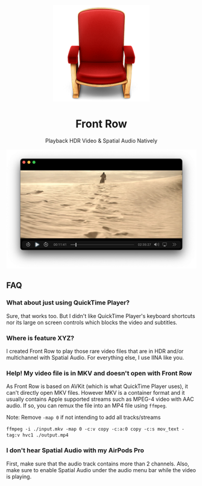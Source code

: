 <p align="center">
<img height="256" src="https://github.com/godly-devotion/FrontRow/raw/main/Front Row/Assets.xcassets/AppIcon.appiconset/AppIcon.png" />
</p>

<h1 align="center">Front Row</h1>

<p align="center">Playback HDR Video &amp; Spatial Audio Natively</p>

![Screenshot](.github/images/screenshot.png)

## FAQ

### What about just using QuickTime Player?

Sure, that works too. But I didn't like QuickTime Player's keyboard shortcuts nor its large on screen controls which blocks the video and subtitles.

### Where is feature XYZ?

I created Front Row to play those rare video files that are in HDR and/or multichannel with Spatial Audio. For everything else, I use IINA like you.

### Help! My video file is in MKV and doesn't open with Front Row

As Front Row is based on AVKit (which is what QuickTime Player uses), it can't directly open MKV files. However MKV is a container format and it usually contains Apple supported streams such as MPEG-4 video with AAC audio. If so, you can remux the file into an MP4 file using `ffmpeg`.

Note: Remove `-map 0` if not intending to add all tracks/streams
```
ffmpeg -i ./input.mkv -map 0 -c:v copy -c:a:0 copy -c:s mov_text -tag:v hvc1 ./output.mp4
```

### I don't hear Spatial Audio with my AirPods Pro

First, make sure that the audio track contains more than 2 channels. Also, make sure to enable Spatial Audio under the audio menu bar while the video is playing.
